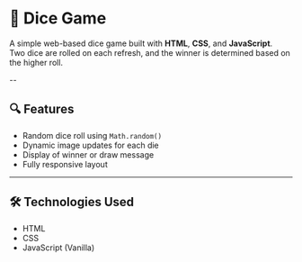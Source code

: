 # 🎲 Dice Game

A simple web-based dice game built with **HTML**, **CSS**, and **JavaScript**.  
Two dice are rolled on each refresh, and the winner is determined based on the higher roll.

--

## 🔍 Features

- Random dice roll using `Math.random()`
- Dynamic image updates for each die
- Display of winner or draw message
- Fully responsive layout

---

## 🛠️ Technologies Used

- HTML
- CSS
- JavaScript (Vanilla)

